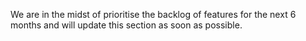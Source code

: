 We are in the midst of prioritise the backlog of features for the next 6 months and will update this section as soon as possible.